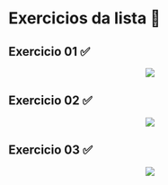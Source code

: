 
# Exercicios da lista 📝

## Exercicio 01 ✅

<div align="center">
   <img src="https://github.com/guifterra/Curso-da-Udemy-Java-POO/assets/147010055/0f280e0b-abd8-488a-99c4-5a213d3dd577" />
</div>

## Exercicio 02 ✅

<div align="center">
   <img src="https://github.com/guifterra/Curso-da-Udemy-Java-POO/assets/147010055/0f280e0b-abd8-488a-99c4-5a213d3dd577" />
</div>

## Exercicio 03 ✅

<div align="center">
   <img src="https://github.com/guifterra/Curso-da-Udemy-Java-POO/assets/147010055/0f280e0b-abd8-488a-99c4-5a213d3dd577" />
</div>
